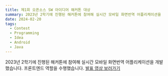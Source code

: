 ```yaml
---
title: 제1회 오픈소스 SW 아이디어 해커톤 대상
summary: 2023년 2학기에 진행된 해커톤에 참여해 실시간 모바일 화면번역 어플리케이션을 개발했습니다. 프론트엔드 역할을 수행했습니다. 
date: 2024-02-20
tags:
  - Contest
  - Programming
  - Idea
  - Android
  - Java
---
```

2023년 2학기에 진행된 해커톤에 참여해 실시간 모바일 화면번역 어플리케이션을 개발했습니다. 프론트엔드 역할을 수행했습니다. 
[발표 영상 보러가기](https://youtu.be/sT4eoPyNrqY)